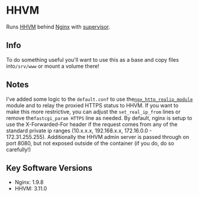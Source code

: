 HHVM
====

Runs [HHVM](http://hhvm.com/) behind [Nginx](http://nginx.org/) with [supervisor](http://supervisord.org/).

Info
----

To do something useful you'll want to use this as a base and copy files into`/srv/www` or mount a volume there!

Notes
-----

I've added some logic to the `default.conf` to use the[`ngx_http_realip_module`](http://nginx.org/en/docs/http/ngx_http_realip_module.html) module and to relay the proxied HTTPS status to HHVM. If you want to make this more restrictive, you can adjust the `set_real_ip_from` lines or remove the`fastcgi_param HTTPS` line as needed. By default, nginx is setup to use the X-Forwarded-For header if the request comes from any of the standard private ip ranges (10.x.x.x, 192.168.x.x, 172.16.0.0 - 172.31.255.255). Additionally the HHVM admin server is passed through on port 8080, but not exposed outside of the container (if you do, do so carefully!)

Key Software Versions
---------------------

-	Nginx: 1.9.8
-	HHVM: 3.11.0
